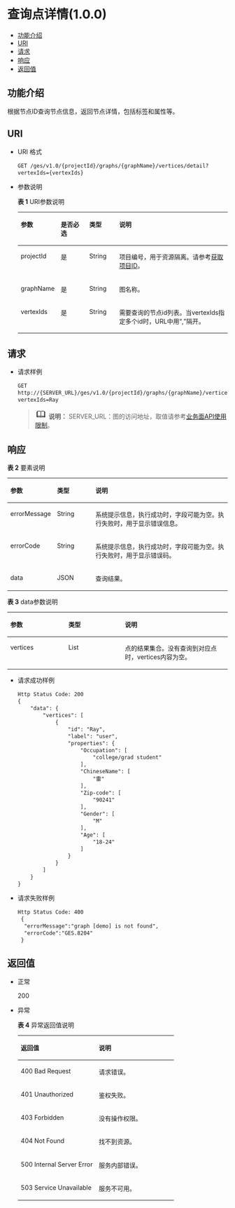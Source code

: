 # 查询点详情\(1.0.0\)<a name="ges_03_0025"></a>

-   [功能介绍](#section1856650418852)
-   [URI](#section4609985518852)
-   [请求](#section6397344318852)
-   [响应](#section991724518852)
-   [返回值](#section64778018852)

## 功能介绍<a name="section1856650418852"></a>

根据节点ID查询节点信息，返回节点详情，包括标签和属性等。

## URI<a name="section4609985518852"></a>

-   URI 格式

    ```
    GET /ges/v1.0/{projectId}/graphs/{graphName}/vertices/detail?vertexIds={vertexIds}
    ```

-   参数说明

    **表 1**  URI参数说明

    <a name="table48911012181033"></a>
    <table><thead align="left"><tr id="row61100182181033"><th class="cellrowborder" valign="top" width="13.750000000000002%" id="mcps1.2.5.1.1"><p id="p49075323181042"><a name="p49075323181042"></a><a name="p49075323181042"></a>参数</p>
    </th>
    <th class="cellrowborder" valign="top" width="14.469999999999999%" id="mcps1.2.5.1.2"><p id="p15678250181042"><a name="p15678250181042"></a><a name="p15678250181042"></a>是否必选</p>
    </th>
    <th class="cellrowborder" valign="top" width="14.56%" id="mcps1.2.5.1.3"><p id="p61978733181042"><a name="p61978733181042"></a><a name="p61978733181042"></a>类型</p>
    </th>
    <th class="cellrowborder" valign="top" width="57.220000000000006%" id="mcps1.2.5.1.4"><p id="p54221485181042"><a name="p54221485181042"></a><a name="p54221485181042"></a>说明</p>
    </th>
    </tr>
    </thead>
    <tbody><tr id="row43471201181033"><td class="cellrowborder" valign="top" width="13.750000000000002%" headers="mcps1.2.5.1.1 "><p id="p3076674181042"><a name="p3076674181042"></a><a name="p3076674181042"></a>projectId</p>
    </td>
    <td class="cellrowborder" valign="top" width="14.469999999999999%" headers="mcps1.2.5.1.2 "><p id="p47884007181042"><a name="p47884007181042"></a><a name="p47884007181042"></a>是</p>
    </td>
    <td class="cellrowborder" valign="top" width="14.56%" headers="mcps1.2.5.1.3 "><p id="p53399336181042"><a name="p53399336181042"></a><a name="p53399336181042"></a>String</p>
    </td>
    <td class="cellrowborder" valign="top" width="57.220000000000006%" headers="mcps1.2.5.1.4 "><p id="p51708449194548"><a name="p51708449194548"></a><a name="p51708449194548"></a>项目编号，用于资源隔离。请参考<a href="获取项目ID.md">获取项目ID</a>。</p>
    </td>
    </tr>
    <tr id="row20271249181033"><td class="cellrowborder" valign="top" width="13.750000000000002%" headers="mcps1.2.5.1.1 "><p id="p359343181042"><a name="p359343181042"></a><a name="p359343181042"></a>graphName</p>
    </td>
    <td class="cellrowborder" valign="top" width="14.469999999999999%" headers="mcps1.2.5.1.2 "><p id="p29106799181042"><a name="p29106799181042"></a><a name="p29106799181042"></a>是</p>
    </td>
    <td class="cellrowborder" valign="top" width="14.56%" headers="mcps1.2.5.1.3 "><p id="p8840528181042"><a name="p8840528181042"></a><a name="p8840528181042"></a>String</p>
    </td>
    <td class="cellrowborder" valign="top" width="57.220000000000006%" headers="mcps1.2.5.1.4 "><p id="p44994169181042"><a name="p44994169181042"></a><a name="p44994169181042"></a>图名称。</p>
    </td>
    </tr>
    <tr id="row47238411181033"><td class="cellrowborder" valign="top" width="13.750000000000002%" headers="mcps1.2.5.1.1 "><p id="p51624242181042"><a name="p51624242181042"></a><a name="p51624242181042"></a>vertexIds</p>
    </td>
    <td class="cellrowborder" valign="top" width="14.469999999999999%" headers="mcps1.2.5.1.2 "><p id="p20814072181042"><a name="p20814072181042"></a><a name="p20814072181042"></a>是</p>
    </td>
    <td class="cellrowborder" valign="top" width="14.56%" headers="mcps1.2.5.1.3 "><p id="p8218242181042"><a name="p8218242181042"></a><a name="p8218242181042"></a>String</p>
    </td>
    <td class="cellrowborder" valign="top" width="57.220000000000006%" headers="mcps1.2.5.1.4 "><p id="p61697848181042"><a name="p61697848181042"></a><a name="p61697848181042"></a>需要查询的节点id列表。当vertexIds指定多个id时，URL中用“,”隔开。</p>
    </td>
    </tr>
    </tbody>
    </table>


## 请求<a name="section6397344318852"></a>

-   请求样例

    ```
    GET http://{SERVER_URL}/ges/v1.0/{projectId}/graphs/{graphName}/vertices/detail?vertexIds=Ray
    ```

    >![](public_sys-resources/icon-note.gif) **说明：** 
    >SERVER\_URL：图的访问地址，取值请参考[业务面API使用限制](业务面API使用限制.md)。


## 响应<a name="section991724518852"></a>

**表 2**  要素说明

<a name="table63701021181243"></a>
<table><thead align="left"><tr id="row64298735181243"><th class="cellrowborder" valign="top" width="19.971997199719972%" id="mcps1.2.4.1.1"><p id="p66111001181257"><a name="p66111001181257"></a><a name="p66111001181257"></a>参数</p>
</th>
<th class="cellrowborder" valign="top" width="17.611761176117614%" id="mcps1.2.4.1.2"><p id="p53390901181257"><a name="p53390901181257"></a><a name="p53390901181257"></a>类型</p>
</th>
<th class="cellrowborder" valign="top" width="62.41624162416242%" id="mcps1.2.4.1.3"><p id="p29695692181257"><a name="p29695692181257"></a><a name="p29695692181257"></a>说明</p>
</th>
</tr>
</thead>
<tbody><tr id="row52612749181243"><td class="cellrowborder" valign="top" width="19.971997199719972%" headers="mcps1.2.4.1.1 "><p id="p16407953181257"><a name="p16407953181257"></a><a name="p16407953181257"></a>errorMessage</p>
</td>
<td class="cellrowborder" valign="top" width="17.611761176117614%" headers="mcps1.2.4.1.2 "><p id="p53975822181257"><a name="p53975822181257"></a><a name="p53975822181257"></a>String</p>
</td>
<td class="cellrowborder" valign="top" width="62.41624162416242%" headers="mcps1.2.4.1.3 "><p id="p9965480181257"><a name="p9965480181257"></a><a name="p9965480181257"></a>系统提示信息，执行成功时，字段可能为空。执行失败时，用于显示错误信息。</p>
</td>
</tr>
<tr id="row64928830181243"><td class="cellrowborder" valign="top" width="19.971997199719972%" headers="mcps1.2.4.1.1 "><p id="p17077882181257"><a name="p17077882181257"></a><a name="p17077882181257"></a>errorCode</p>
</td>
<td class="cellrowborder" valign="top" width="17.611761176117614%" headers="mcps1.2.4.1.2 "><p id="p41131226181257"><a name="p41131226181257"></a><a name="p41131226181257"></a>String</p>
</td>
<td class="cellrowborder" valign="top" width="62.41624162416242%" headers="mcps1.2.4.1.3 "><p id="p43295027181257"><a name="p43295027181257"></a><a name="p43295027181257"></a>系统提示信息，执行成功时，字段可能为空。执行失败时，用于显示错误码。</p>
</td>
</tr>
<tr id="row8150154181243"><td class="cellrowborder" valign="top" width="19.971997199719972%" headers="mcps1.2.4.1.1 "><p id="p20908684181257"><a name="p20908684181257"></a><a name="p20908684181257"></a>data</p>
</td>
<td class="cellrowborder" valign="top" width="17.611761176117614%" headers="mcps1.2.4.1.2 "><p id="p15881816181257"><a name="p15881816181257"></a><a name="p15881816181257"></a>JSON</p>
</td>
<td class="cellrowborder" valign="top" width="62.41624162416242%" headers="mcps1.2.4.1.3 "><p id="p11358745181257"><a name="p11358745181257"></a><a name="p11358745181257"></a>查询结果。</p>
</td>
</tr>
</tbody>
</table>

**表 3**  data参数说明

<a name="table12914295182623"></a>
<table><thead align="left"><tr id="row66527482182623"><th class="cellrowborder" valign="top" width="26.332633263326333%" id="mcps1.2.4.1.1"><p id="p10461589182626"><a name="p10461589182626"></a><a name="p10461589182626"></a>参数</p>
</th>
<th class="cellrowborder" valign="top" width="25.662566256625663%" id="mcps1.2.4.1.2"><p id="p42082346182626"><a name="p42082346182626"></a><a name="p42082346182626"></a>类型</p>
</th>
<th class="cellrowborder" valign="top" width="48.004800480048004%" id="mcps1.2.4.1.3"><p id="p53226843182626"><a name="p53226843182626"></a><a name="p53226843182626"></a>说明</p>
</th>
</tr>
</thead>
<tbody><tr id="row4621004182623"><td class="cellrowborder" valign="top" width="26.332633263326333%" headers="mcps1.2.4.1.1 "><p id="p53903284182626"><a name="p53903284182626"></a><a name="p53903284182626"></a>vertices</p>
</td>
<td class="cellrowborder" valign="top" width="25.662566256625663%" headers="mcps1.2.4.1.2 "><p id="p4089899182626"><a name="p4089899182626"></a><a name="p4089899182626"></a>List</p>
</td>
<td class="cellrowborder" valign="top" width="48.004800480048004%" headers="mcps1.2.4.1.3 "><p id="p62846431182626"><a name="p62846431182626"></a><a name="p62846431182626"></a>点的结果集合。没有查询到对应点时，vertices内容为空。</p>
</td>
</tr>
</tbody>
</table>

-   请求成功样例

    ```
    Http Status Code: 200
    {
        "data": {
            "vertices": [
                {
                    "id": "Ray",
                    "label": "user",
                    "properties": {
                        "Occupation": [
                            "college/grad student"
                        ],
                        "ChineseName": [
                            "雷"
                        ],
                        "Zip-code": [
                            "90241"
                        ],
                        "Gender": [
                            "M"
                        ],
                        "Age": [
                            "18-24"
                        ]
                    }
                }
            ]
        }
    }
    ```

-   请求失败样例

    ```
    Http Status Code: 400
     {
      "errorMessage":"graph [demo] is not found",
      "errorCode":"GES.8204"
     }
    ```


## 返回值<a name="section64778018852"></a>

-   正常

    200

-   异常

    **表 4**  异常返回值说明

    <a name="table2984752518246"></a>
    <table><thead align="left"><tr id="row1211940418246"><th class="cellrowborder" valign="top" width="50%" id="mcps1.2.3.1.1"><p id="p3980654218254"><a name="p3980654218254"></a><a name="p3980654218254"></a>返回值</p>
    </th>
    <th class="cellrowborder" valign="top" width="50%" id="mcps1.2.3.1.2"><p id="p310447318254"><a name="p310447318254"></a><a name="p310447318254"></a>说明</p>
    </th>
    </tr>
    </thead>
    <tbody><tr id="row4240912018246"><td class="cellrowborder" valign="top" width="50%" headers="mcps1.2.3.1.1 "><p id="p3446280418254"><a name="p3446280418254"></a><a name="p3446280418254"></a>400 Bad Request</p>
    </td>
    <td class="cellrowborder" valign="top" width="50%" headers="mcps1.2.3.1.2 "><p id="p4002370018254"><a name="p4002370018254"></a><a name="p4002370018254"></a>请求错误。</p>
    </td>
    </tr>
    <tr id="row4888805618246"><td class="cellrowborder" valign="top" width="50%" headers="mcps1.2.3.1.1 "><p id="p5203043918254"><a name="p5203043918254"></a><a name="p5203043918254"></a>401 Unauthorized</p>
    </td>
    <td class="cellrowborder" valign="top" width="50%" headers="mcps1.2.3.1.2 "><p id="p5371601718254"><a name="p5371601718254"></a><a name="p5371601718254"></a>鉴权失败。</p>
    </td>
    </tr>
    <tr id="row3592872518246"><td class="cellrowborder" valign="top" width="50%" headers="mcps1.2.3.1.1 "><p id="p3450921718254"><a name="p3450921718254"></a><a name="p3450921718254"></a>403 Forbidden</p>
    </td>
    <td class="cellrowborder" valign="top" width="50%" headers="mcps1.2.3.1.2 "><p id="p4378321618254"><a name="p4378321618254"></a><a name="p4378321618254"></a>没有操作权限。</p>
    </td>
    </tr>
    <tr id="row4281759818246"><td class="cellrowborder" valign="top" width="50%" headers="mcps1.2.3.1.1 "><p id="p4125438418254"><a name="p4125438418254"></a><a name="p4125438418254"></a>404 Not Found</p>
    </td>
    <td class="cellrowborder" valign="top" width="50%" headers="mcps1.2.3.1.2 "><p id="p5327079718254"><a name="p5327079718254"></a><a name="p5327079718254"></a>找不到资源。</p>
    </td>
    </tr>
    <tr id="row994303918246"><td class="cellrowborder" valign="top" width="50%" headers="mcps1.2.3.1.1 "><p id="p4548781618254"><a name="p4548781618254"></a><a name="p4548781618254"></a>500 Internal Server Error</p>
    </td>
    <td class="cellrowborder" valign="top" width="50%" headers="mcps1.2.3.1.2 "><p id="p6063444518254"><a name="p6063444518254"></a><a name="p6063444518254"></a>服务内部错误。</p>
    </td>
    </tr>
    <tr id="row5822219018246"><td class="cellrowborder" valign="top" width="50%" headers="mcps1.2.3.1.1 "><p id="p4487805318254"><a name="p4487805318254"></a><a name="p4487805318254"></a>503 Service Unavailable</p>
    </td>
    <td class="cellrowborder" valign="top" width="50%" headers="mcps1.2.3.1.2 "><p id="p1124370918254"><a name="p1124370918254"></a><a name="p1124370918254"></a>服务不可用。</p>
    </td>
    </tr>
    </tbody>
    </table>


